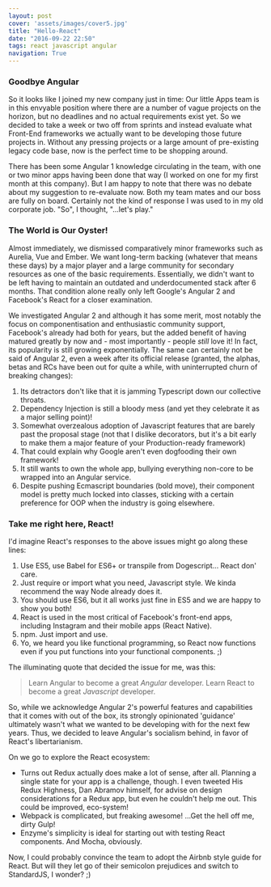 ```yaml
---
layout: post
cover: 'assets/images/cover5.jpg'
title: "Hello-React"
date: "2016-09-22 22:50"
tags: react javascript angular
navigation: True
---
```


### Goodbye Angular

So it looks like I joined my new company just in time: Our little Apps team is in this envyable position where there are a number of vague projects on the horizon, but no deadlines and no actual requirements exist yet. So we decided to take a week or two off from sprints and instead evaluate what Front-End frameworks we actually want to be developing those future projects in. Without any pressing projects or a large amount of pre-existing legacy code base, now is the perfect time to be shopping around.

There has been some Angular 1 knowledge circulating in the team, with one or two minor apps having been done that way (I worked on one for my first month at this company). But I am happy to note that there was no debate about my suggestion to re-evaluate now. Both my team mates and our boss are fully on board. Certainly not the kind of response I was used to in my old corporate job.
"So", I thought, "...let's play."

### The World is Our Oyster!

Almost immediately, we dismissed comparatively minor frameworks such as Aurelia, Vue and Ember. We want long-term backing (whatever that means these days) by a major player and a large community for secondary resources as one of the basic requirements. Essentially, we didn't want to be left having to maintain an outdated and underdocumented stack after 6 months. That condition alone really only left Google's Angular 2 and Facebook's React for a closer examination.

We investigated Angular 2 and although it has some merit, most notably the focus on componentisation and enthusiastic community support, Facebook's already had both for years, but the added benefit of having matured greatly by now and - most importantly - people *still* love it! In fact, its popularity is still growing exponentially.
The same can certainly not be said of Angular 2, even a week after its official release (granted, the alphas, betas and RCs have been out for quite a while, with uninterrupted churn of breaking changes): 

1. Its detractors don't like that it is jamming Typescript down our collective throats.
2. Dependency Injection is still a bloody mess (and yet they celebrate it as a major selling point)!
3. Somewhat overzealous adoption of Javascript features that are barely past the proposal stage (not that I dislike decorators, but it's a bit early to make them a major feature of your Production-ready framework)
4. That could explain why Google aren't even dogfooding their own framework!
5. It still wants to own the whole app, bullying everything non-core to be wrapped into an Angular service.
6. Despite pushing Ecmascript boundaries (bold move), their component model is pretty much locked into classes, sticking with a certain preference for OOP when the industry is going elsewhere.

### Take me right here, React!

I'd imagine React's responses to the above issues might go along these lines:

1. Use ES5, use Babel for ES6+ or transpile from Dogescript... React don' care.
2. Just require or import what you need, Javascript style. We kinda recommend the way Node already does it.
3. You should use ES6, but it all works just fine in ES5 and we are happy to show you both!
4. React is used in the most critical of Facebook's front-end apps, including Instagram and their mobile apps (React Native).
5. npm.   Just import and use.
6. Yo, we heard you like functional programming, so React now functions even if you put functions into your functional components. ;)

The illuminating quote that decided the issue for me, was this:

> Learn Angular to become a great *Angular* developer.
> Learn React to become a great *Javascript* developer.

So, while we acknowledge Angular 2's powerful features and capabilities that it comes with out of the box, its strongly opinionated 'guidance' ultimately wasn't what we wanted to be developing with for the next few years.
Thus, we decided to leave Angular's socialism behind, in favor of React's libertarianism.

On we go to explore the React ecosystem:

* Turns out Redux actually does make a lot of sense, after all. Planning a single state for your app is a challenge, though. I even tweeted His Redux Highness, Dan Abramov himself, for advise on design considerations for a Redux app, but even he couldn't help me out. This could be improved, eco-system!
* Webpack is complicated, but freaking awesome! ...Get the hell off me, dirty Gulp!
* Enzyme's simplicity is ideal for starting out with testing React components. And Mocha, obviously.

Now, I could probably convince the team to adopt the Airbnb style guide for React. But will they let go of their semicolon prejudices and switch to StandardJS, I wonder? ;)
